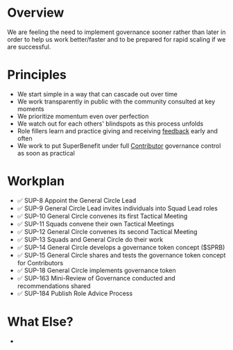 # Overview
We are feeling the need to implement governance sooner rather than later in order to help us work better/faster and to be prepared for rapid scaling if we are successful.
# Principles
- We start simple in a way that can cascade out over time
- We work transparently in public with the community consulted at key moments
- We prioritize momentum even over perfection
- We watch out for each others' blindspots as this process unfolds
- Role fillers learn and practice giving and receiving [feedback](/notes/aifs/feedback/feedback.md) early and often
- We work to put SuperBenefit under full [Contributor](Contributor) governance control as soon as practical

# Workplan
- ✅ SUP-8 Appoint the General Circle Lead
- ✅ SUP-9 General Circle Lead invites individuals into Squad Lead roles
- ✅ SUP-10 General Circle convenes its first Tactical Meeting
- ✅ SUP-11 Squads convene their own Tactical Meetings 
- ✅ SUP-12 General Circle convenes its second Tactical Meeting
- ✅ SUP-13 Squads and General Circle do their work
- ✅ SUP-14 General Circle develops a governance token concept ($SPRB)
- ✅ SUP-15 General Circle shares and tests the governance token concept for Contributors
- ✅ SUP-18 General Circle implements governance token
- ✅ SUP-163 Mini-Review of Governance conducted and recommendations shared
- ✅ SUP-184 Publish Role Advice Process

# What Else?
- 

